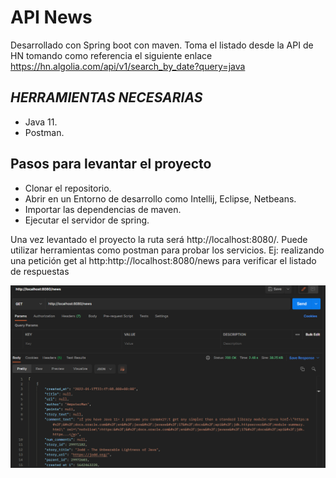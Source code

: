 # API News
Desarrollado con Spring boot con maven. Toma el listado desde la API de HN tomando como referencia el siguiente enlace https://hn.algolia.com/api/v1/search_by_date?query=java 

## _HERRAMIENTAS NECESARIAS_
- Java 11.
- Postman.


## Pasos para levantar el proyecto
- Clonar el repositorio.
- Abrir en un Entorno de desarrollo como Intellij, Eclipse, Netbeans.
- Importar las dependencias de maven.
- Ejecutar el servidor de spring.


Una vez levantado el proyecto la ruta será http://localhost:8080/.
Puede utilizar herramientas como postman para probar los servicios.
Ej: realizando una petición get al http:http://localhost:8080/news para verificar el listado de respuestas

![img.png](img.png)




